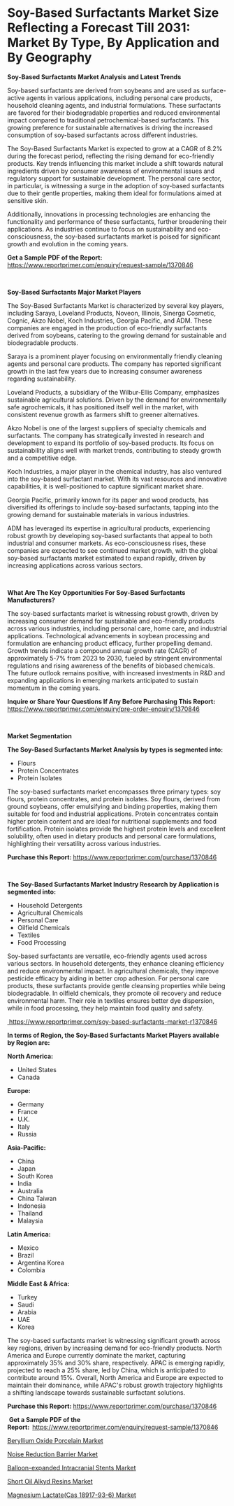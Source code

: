 <p><h1>Soy-Based Surfactants Market Size Reflecting a Forecast Till 2031: Market By Type, By Application and By Geography</h1></p><p><strong>Soy-Based Surfactants Market Analysis and Latest Trends</strong></p>
<p><p>Soy-based surfactants are derived from soybeans and are used as surface-active agents in various applications, including personal care products, household cleaning agents, and industrial formulations. These surfactants are favored for their biodegradable properties and reduced environmental impact compared to traditional petrochemical-based surfactants. This growing preference for sustainable alternatives is driving the increased consumption of soy-based surfactants across different industries.</p><p>The Soy-Based Surfactants Market is expected to grow at a CAGR of 8.2% during the forecast period, reflecting the rising demand for eco-friendly products. Key trends influencing this market include a shift towards natural ingredients driven by consumer awareness of environmental issues and regulatory support for sustainable development. The personal care sector, in particular, is witnessing a surge in the adoption of soy-based surfactants due to their gentle properties, making them ideal for formulations aimed at sensitive skin.</p><p>Additionally, innovations in processing technologies are enhancing the functionality and performance of these surfactants, further broadening their applications. As industries continue to focus on sustainability and eco-consciousness, the soy-based surfactants market is poised for significant growth and evolution in the coming years.</p></p>
<p><strong>Get a Sample PDF of the Report:&nbsp;</strong> <a href="https://www.reportprimer.com/enquiry/request-sample/1370846">https://www.reportprimer.com/enquiry/request-sample/1370846</a></p>
<p>&nbsp;</p>
<p><strong>Soy-Based Surfactants Major Market Players</strong></p>
<p><p>The Soy-Based Surfactants Market is characterized by several key players, including Saraya, Loveland Products, Noveon, Illinois, Sinerga Cosmetic, Cognic, Akzo Nobel, Koch Industries, Georgia Pacific, and ADM. These companies are engaged in the production of eco-friendly surfactants derived from soybeans, catering to the growing demand for sustainable and biodegradable products.</p><p>Saraya is a prominent player focusing on environmentally friendly cleaning agents and personal care products. The company has reported significant growth in the last few years due to increasing consumer awareness regarding sustainability. </p><p>Loveland Products, a subsidiary of the Wilbur-Ellis Company, emphasizes sustainable agricultural solutions. Driven by the demand for environmentally safe agrochemicals, it has positioned itself well in the market, with consistent revenue growth as farmers shift to greener alternatives.</p><p>Akzo Nobel is one of the largest suppliers of specialty chemicals and surfactants. The company has strategically invested in research and development to expand its portfolio of soy-based products. Its focus on sustainability aligns well with market trends, contributing to steady growth and a competitive edge.</p><p>Koch Industries, a major player in the chemical industry, has also ventured into the soy-based surfactant market. With its vast resources and innovative capabilities, it is well-positioned to capture significant market share.</p><p>Georgia Pacific, primarily known for its paper and wood products, has diversified its offerings to include soy-based surfactants, tapping into the growing demand for sustainable materials in various industries.</p><p>ADM has leveraged its expertise in agricultural products, experiencing robust growth by developing soy-based surfactants that appeal to both industrial and consumer markets. As eco-consciousness rises, these companies are expected to see continued market growth, with the global soy-based surfactants market estimated to expand rapidly, driven by increasing applications across various sectors.</p></p>
<p>&nbsp;</p>
<p><strong>What Are The Key Opportunities For Soy-Based Surfactants Manufacturers?</strong></p>
<p><p>The soy-based surfactants market is witnessing robust growth, driven by increasing consumer demand for sustainable and eco-friendly products across various industries, including personal care, home care, and industrial applications. Technological advancements in soybean processing and formulation are enhancing product efficacy, further propelling demand. Growth trends indicate a compound annual growth rate (CAGR) of approximately 5-7% from 2023 to 2030, fueled by stringent environmental regulations and rising awareness of the benefits of biobased chemicals. The future outlook remains positive, with increased investments in R&D and expanding applications in emerging markets anticipated to sustain momentum in the coming years.</p></p>
<p><strong>Inquire or Share Your Questions If Any Before Purchasing This Report:</strong> <a href="https://www.reportprimer.com/enquiry/pre-order-enquiry/1370846">https://www.reportprimer.com/enquiry/pre-order-enquiry/1370846</a></p>
<p>&nbsp;</p>
<p><strong>Market Segmentation</strong></p>
<p><strong>The Soy-Based Surfactants Market Analysis by types is segmented into:</strong></p>
<p><ul><li>Flours</li><li>Protein Concentrates</li><li>Protein Isolates</li></ul></p>
<p><p>The soy-based surfactants market encompasses three primary types: soy flours, protein concentrates, and protein isolates. Soy flours, derived from ground soybeans, offer emulsifying and binding properties, making them suitable for food and industrial applications. Protein concentrates contain higher protein content and are ideal for nutritional supplements and food fortification. Protein isolates provide the highest protein levels and excellent solubility, often used in dietary products and personal care formulations, highlighting their versatility across various industries.</p></p>
<p><strong>Purchase this Report:&nbsp;</strong><a href="https://www.reportprimer.com/purchase/1370846">https://www.reportprimer.com/purchase/1370846</a></p>
<p>&nbsp;</p>
<p><strong>The Soy-Based Surfactants Market Industry Research by Application is segmented into:</strong></p>
<p><ul><li>Household Detergents</li><li>Agricultural Chemicals</li><li>Personal Care</li><li>Oilfield Chemicals</li><li>Textiles</li><li>Food Processing</li></ul></p>
<p><p>Soy-based surfactants are versatile, eco-friendly agents used across various sectors. In household detergents, they enhance cleaning efficiency and reduce environmental impact. In agricultural chemicals, they improve pesticide efficacy by aiding in better crop adhesion. For personal care products, these surfactants provide gentle cleansing properties while being biodegradable. In oilfield chemicals, they promote oil recovery and reduce environmental harm. Their role in textiles ensures better dye dispersion, while in food processing, they help maintain food quality and safety.</p></p>
<p><a href="https://www.reportprimer.com/soy-based-surfactants-market-r1370846">&nbsp;https://www.reportprimer.com/soy-based-surfactants-market-r1370846</a></p>
<p><strong>In terms of Region, the Soy-Based Surfactants Market Players available by Region are:</strong></p>
<p>
    <p> <strong> North America: </strong>
        <ul>
            <li>United States</li>
            <li>Canada</li>
        </ul>
        </p> 
    <p> <strong> Europe: </strong>
        <ul>
            <li>Germany</li>
            <li>France</li>
            <li>U.K.</li>
            <li>Italy</li>
            <li>Russia</li>
        </ul>
        </p> 
    <p> <strong> Asia-Pacific: </strong>
        <ul>
            <li>China</li>
            <li>Japan</li>
            <li>South Korea</li>
            <li>India</li>
            <li>Australia</li>
            <li>China Taiwan</li>
            <li>Indonesia</li>
            <li>Thailand</li>
            <li>Malaysia</li>
        </ul>
        </p> 
    <p> <strong> Latin America: </strong>
        <ul>
            <li>Mexico</li>
            <li>Brazil</li>
            <li>Argentina Korea</li>
            <li>Colombia</li>
        </ul>
        </p> 
    <p> <strong> Middle East & Africa: </strong>
        <ul>
            <li>Turkey</li>
            <li>Saudi</li>
            <li>Arabia</li>
            <li>UAE</li>
            <li>Korea</li>
        </ul>
    </p>
    </p>
<p><p>The soy-based surfactants market is witnessing significant growth across key regions, driven by increasing demand for eco-friendly products. North America and Europe currently dominate the market, capturing approximately 35% and 30% share, respectively. APAC is emerging rapidly, projected to reach a 25% share, led by China, which is anticipated to contribute around 15%. Overall, North America and Europe are expected to maintain their dominance, while APAC's robust growth trajectory highlights a shifting landscape towards sustainable surfactant solutions.</p></p>
<p><strong>Purchase this Report: </strong><a href="https://www.reportprimer.com/purchase/1370846">https://www.reportprimer.com/purchase/1370846</a></p>
<p>&nbsp;<strong>Get a Sample PDF of the Report:&nbsp;&nbsp;</strong><a href="https://www.reportprimer.com/enquiry/request-sample/1370846">https://www.reportprimer.com/enquiry/request-sample/1370846</a></p>
<p><strong></strong></p>
<p><p><a href="https://issuu.com/reportprime-2/docs/beryllium-oxide-porcelain-market-si_214058eba0a643">Beryllium Oxide Porcelain Market</a></p><p><a href="https://www.linkedin.com/pulse/charting-future-comprehensive-analysis-global-noise-nmgtf">Noise Reduction Barrier Market</a></p><p><a href="https://medium.com/@khlifeservices/strategic-market-insights-into-the-global-balloon-expanded-intracranial-stents-market-2024-2031-cbbcb28b3e2e">Balloon-expanded Intracranial Stents Market</a></p><p><a href="https://medium.com/@khlifeservices/short-oil-alkyd-resins-market-research-report-exploring-market-size-and-revenue-analysis-for-short-eb1d3c1d3ac3">Short Oil Alkyd Resins Market</a></p><p><a href="https://issuu.com/reportprime-2/docs/magnesium-lactatecas-18917-93-6-mar_a18a5dc0507f66">Magnesium Lactate(Cas 18917-93-6) Market</a></p></p>